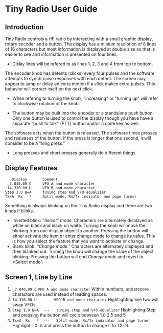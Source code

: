 # Tiny Radio User Guide
## Introduction
Tiny Radio controls a HF radio by interacting with a small graphic display, rotary encoder and a button.
The display has a minium resolotion of 8 lines of 16 characters 
but most information is displayed at double size so that is easier to see 
and information is presented on four lines. 
- Dislay lines will be refered to as lines 1, 2, 3 and 4 from top to bottom.

The encoder knob has detents (clicks) every four pulses 
and the software attempts to synchronise responses with each detent.
The screen may appear to jump or delay an extra motion if a click makes extra pulses.
This behavior will correct itself on the next click.

- When refering to turning the knob, "increasing" or "turning up" will refer to clockwise rotation of the knob.

- The button may be built into the encoder or a standalone push button.  
Only one button is used to control the display though you have have a separate "push to talk" (PTT) button
and/or a code key as well.

The software acts when the button is released. 
The software times presses and realeases of the button.
If the press is longer that one second, it will consider to be a "long press."
- Long presses and short presses generally do different things.

## Display Features
````
   Display       Comment
 _7.040.00 C     VFO A and mode character
 14.310.00 U     VFO B and mode character
Step 1.0 B=A     tuning step and VFO equalizer
Tx=A  Rx   *     Split mode, Rx/Tx indicator and page turner
````
Something is always blinking on the Tiny Radio display
and there are two kinds if blinks.
- Inverted blink: *"Select" mode.* Characters are alternately displayed as white on black and black on white.
Turning the knob will move the blinking from one display object to another.
Pressing the button will either activate the item or enter change mode to change its value.
This is how you select the feature that you want to activate or change.
- Blank blink: *"Change mode."* Characters are alternately displayed and then blanked out.
Turning the knob will change the value of the object blinking.
Pressing the button will end *Change mode* and revert to *Select mode".


## Screen 1, Line by Line

1.  ````_7.040.00 C```` ````VFO A and mode character````
Within numbers, underscore charactors are used instead of leading spaces.
2.  ````14.310.00 U  ---   VFO B and mode character````
Hightlighting line two will swap VFOs
3. ````Step 1.0 B=A  ---   tuning step and VFO equalizer````
Highlighting Step and pressing the button will cycle between 1.0 2.5 and 5.
4. ````Tx=A  Rx   *  ---   Split mode, Rx/Tx indicator and page turner````
Highlight TX=A and press the button to change it to TX=B.

